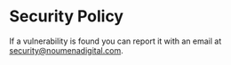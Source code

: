 # Security Policy

If a vulnerability is found you can report it with an email at security@noumenadigital.com.
